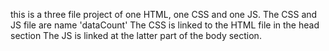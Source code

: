 this is a three file project of one HTML, one CSS and one JS.
The CSS and JS file are name 'dataCount'
The CSS is linked to the HTML file in the head section
The JS is linked at the latter part of the body section.
